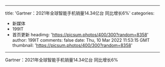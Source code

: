 
---
title: 'Gartner：2021年全球智能手机销量14.34亿台 同比增长6%'
categories: 
 - 新媒体
 - 199IT
 - 首页更新
headimg: 'https://picsum.photos/400/300?random=8358'
author: 199IT
comments: false
date: Thu, 10 Mar 2022 11:53:15 GMT
thumbnail: 'https://picsum.photos/400/300?random=8358'
---

<div>   
Gartner：2021年全球智能手机销量14.34亿台 同比增长6%  
</div>
            